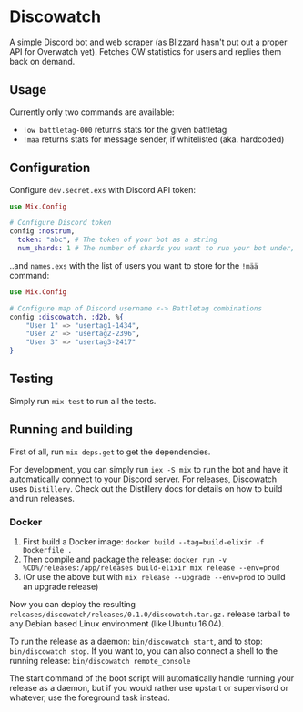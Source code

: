 # Discowatch
A simple Discord bot and web scraper (as Blizzard hasn't put out a proper API for
Overwatch yet). Fetches OW statistics for users and replies them back on demand.

## Usage
Currently only two commands are available:

- `!ow battletag-000` returns stats for the given battletag
- `!mää` returns stats for message sender, if whitelisted (aka. hardcoded)

## Configuration
Configure `dev.secret.exs` with Discord API token:

```elixir
use Mix.Config

# Configure Discord token
config :nostrum,
  token: "abc", # The token of your bot as a string
  num_shards: 1 # The number of shards you want to run your bot under, or :auto.
```

..and `names.exs` with the list of users you want to store for the `!mää` command:

```elixir
use Mix.Config

# Configure map of Discord username <-> Battletag combinations
config :discowatch, :d2b, %{
    "User 1" => "usertag1-1434",
    "User 2" => "usertag2-2396",
    "User 3" => "usertag3-2417"
}
```

## Testing
Simply run `mix test` to run all the tests.

## Running and building
First of all, run `mix deps.get` to get the dependencies.

For development, you can simply run `iex -S mix` to run the bot and have it
automatically connect to your Discord server. For releases, Discowatch uses
`Distillery`. Check out the Distillery docs for details on how to build and
run releases.

### Docker

1. First build a Docker image: `docker build --tag=build-elixir -f Dockerfile .`
2. Then compile and package the release: `docker run -v %CD%/releases:/app/releases build-elixir mix release --env=prod`
3. (Or use the above but with `mix release --upgrade --env=prod` to build an upgrade release)

Now you can deploy the resulting `releases/discowatch/releases/0.1.0/discowatch.tar.gz.`
release tarball to any Debian based Linux environment (like Ubuntu 16.04).

To run the release as a daemon: `bin/discowatch start`, and to stop: `bin/discowatch stop`.
If you want to, you can also connect a shell to the running release: `bin/discowatch remote_console`

The start command of the boot script will automatically handle running your
release as a daemon, but if you would rather use upstart or supervisord or
whatever, use the foreground task instead.